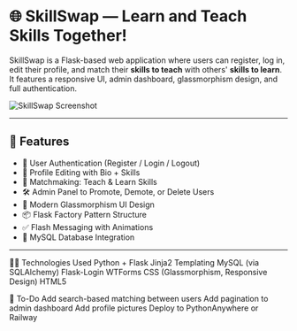 # 🌐 SkillSwap — Learn and Teach Skills Together!

SkillSwap is a Flask-based web application where users can register, log in, edit their profile, and match their **skills to teach** with others' **skills to learn**. It features a responsive UI, admin dashboard, glassmorphism design, and full authentication.

![SkillSwap Screenshot](https://via.placeholder.com/1000x400?text=Screenshot+Here)

---

## 🚀 Features

- 🔐 User Authentication (Register / Login / Logout)
- 👤 Profile Editing with Bio + Skills
- 🧠 Matchmaking: Teach & Learn Skills
- 🛠️ Admin Panel to Promote, Demote, or Delete Users
- 🌈 Modern Glassmorphism UI Design
- 📦 Flask Factory Pattern Structure
- ✅ Flash Messaging with Animations
- 🐬 MySQL Database Integration

---

👨‍💻 Technologies Used
Python + Flask
Jinja2 Templating
MySQL (via SQLAlchemy)
Flask-Login
WTForms
CSS (Glassmorphism, Responsive Design)
HTML5

📌 To-Do
 Add search-based matching between users
 Add pagination to admin dashboard
 Add profile pictures
 Deploy to PythonAnywhere or Railway